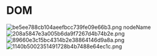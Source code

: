 # DOM
![be5ee788cb104aeefbcc739fe09e66b3.png](evernotecid://75B9EC8D-8BDA-4EE0-8E6A-1E60A9048D50/appyinxiangcom/25496872/ENResource/p4)
nodeName![208a5847e3a005b6da9f7267d4b74b2e.png](evernotecid://75B9EC8D-8BDA-4EE0-8E6A-1E60A9048D50/appyinxiangcom/25496872/ENResource/p1)
![89660e3c15bc4314b2e38864146d9a8a.png](evernotecid://75B9EC8D-8BDA-4EE0-8E6A-1E60A9048D50/appyinxiangcom/25496872/ENResource/p2)
![1140b5002351491728b4b7488e64ec1c.png](evernotecid://75B9EC8D-8BDA-4EE0-8E6A-1E60A9048D50/appyinxiangcom/25496872/ENResource/p3)
